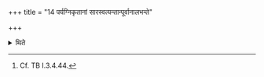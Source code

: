 +++
title = "14 पर्यग्निकृतानां सारस्वत्यन्तान्पूर्वानालभन्ते"

+++

<details><summary>थिते</summary>

14. After fire has been carried around the animals, one first kills animals among which one for Sarasvat is the last[^1].  

[^1]: Cf. TB I.3.4.44.  
</details>
